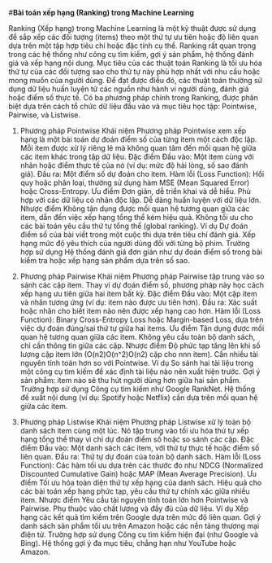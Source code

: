#**Bài toán xếp hạng (Ranking) trong Machine Learning**

Ranking (Xếp hạng) trong Machine Learning là một kỹ thuật được sử dụng để sắp xếp các đối tượng (items) theo một thứ tự ưu tiên hoặc độ liên quan dựa trên một tập hợp tiêu chí hoặc đặc tính cụ thể. Ranking rất quan trọng trong các hệ thống như công cụ tìm kiếm, gợi ý sản phẩm, hệ thống đánh giá và xếp hạng nội dung.
Mục tiêu của các thuật toán Ranking là tối ưu hóa thứ tự của các đối tượng sao cho thứ tự này phù hợp nhất với nhu cầu hoặc mong muốn của người dùng. Để đạt được điều đó, các thuật toán thường sử dụng dữ liệu huấn luyện từ các nguồn như hành vi người dùng, đánh giá hoặc điểm số thực tế.
Có ba phương pháp chính trong Ranking, được phân biệt dựa trên cách tổ chức dữ liệu đầu vào và mục tiêu học tập: Pointwise, Pairwise, và Listwise.


1. Phương pháp Pointwise
Khái niệm
Phương pháp Pointwise xem xếp hạng là một bài toán dự đoán điểm số của từng item một cách độc lập. Mỗi item được xử lý riêng lẻ mà không quan tâm đến mối quan hệ giữa các item khác trong tập dữ liệu.
Đặc điểm
Đầu vào: Một item cùng với nhãn hoặc điểm thực tế của nó (ví dụ: mức độ hài lòng, số sao đánh giá).
Đầu ra: Một điểm số dự đoán cho item.
Hàm lỗi (Loss Function): Hồi quy hoặc phân loại, thường sử dụng hàm MSE (Mean Squared Error) hoặc Cross-Entropy.
Ưu điểm
Đơn giản, dễ triển khai và dễ hiểu.
Phù hợp với các dữ liệu có nhãn độc lập.
Dễ dàng huấn luyện với dữ liệu lớn.
Nhược điểm
Không tận dụng được mối quan hệ tương quan giữa các item, dẫn đến việc xếp hạng tổng thể kém hiệu quả.
Không tối ưu cho các bài toán yêu cầu thứ tự tổng thể (global ranking).
Ví dụ
Dự đoán điểm số của bài viết trong một cuộc thi dựa trên tiêu chí đánh giá.
Xếp hạng mức độ yêu thích của người dùng đối với từng bộ phim.
Trường hợp sử dụng
Hệ thống đánh giá đơn giản như dự đoán điểm số trong bài kiểm tra hoặc xếp hạng sản phẩm dựa trên số sao.

2. Phương pháp Pairwise
Khái niệm
Phương pháp Pairwise tập trung vào so sánh các cặp item. Thay vì dự đoán điểm số, phương pháp này học cách xếp hạng ưu tiên giữa hai item bất kỳ.
Đặc điểm
Đầu vào: Một cặp item và nhãn tương ứng (ví dụ: item nào được ưu tiên hơn).
Đầu ra: Xác suất hoặc nhãn cho biết item nào nên được xếp hạng cao hơn.
Hàm lỗi (Loss Function): Binary Cross-Entropy Loss hoặc Margin-based Loss, dựa trên việc dự đoán đúng/sai thứ tự giữa hai items.
Ưu điểm
Tận dụng được mối quan hệ tương quan giữa các item.
Không yêu cầu toàn bộ danh sách, chỉ cần thông tin giữa các cặp.
Nhược điểm
Độ phức tạp tăng lên khi số lượng cặp item lớn (O(n2)O(n^2)O(n2) cặp cho nnn item).
Cần nhiều tài nguyên tính toán hơn so với Pointwise.
Ví dụ
So sánh hai tài liệu trong một công cụ tìm kiếm để xác định tài liệu nào nên xuất hiện trước.
Gợi ý sản phẩm: item nào sẽ thu hút người dùng hơn giữa hai sản phẩm.
Trường hợp sử dụng
Công cụ tìm kiếm như Google RankNet.
Hệ thống đề xuất nội dung (ví dụ: Spotify hoặc Netflix) cần dựa trên mối quan hệ giữa các item.

3. Phương pháp Listwise
Khái niệm
Phương pháp Listwise xử lý toàn bộ danh sách item cùng một lúc. Nó tập trung vào tối ưu hóa thứ tự xếp hạng tổng thể thay vì chỉ dự đoán điểm số hoặc so sánh các cặp.
Đặc điểm
Đầu vào: Một danh sách các item, với thứ tự thực tế hoặc điểm số liên quan.
Đầu ra: Thứ tự dự đoán của toàn bộ danh sách.
Hàm lỗi (Loss Function): Các hàm tối ưu dựa trên các thước đo như NDCG (Normalized Discounted Cumulative Gain) hoặc MAP (Mean Average Precision).
Ưu điểm
Tối ưu hóa toàn diện thứ tự xếp hạng của danh sách.
Hiệu quả cho các bài toán xếp hạng phức tạp, yêu cầu thứ tự chính xác giữa nhiều item.
Nhược điểm
Yêu cầu tài nguyên tính toán lớn hơn Pointwise và Pairwise.
Phụ thuộc vào chất lượng và đầy đủ của dữ liệu.
Ví dụ
Xếp hạng các kết quả tìm kiếm trên Google dựa trên mức độ liên quan.
Gợi ý danh sách sản phẩm tối ưu trên Amazon hoặc các nền tảng thương mại điện tử.
Trường hợp sử dụng
Công cụ tìm kiếm hiện đại (như Google và Bing).
Hệ thống gợi ý đa mục tiêu, chẳng hạn như YouTube hoặc Amazon.
